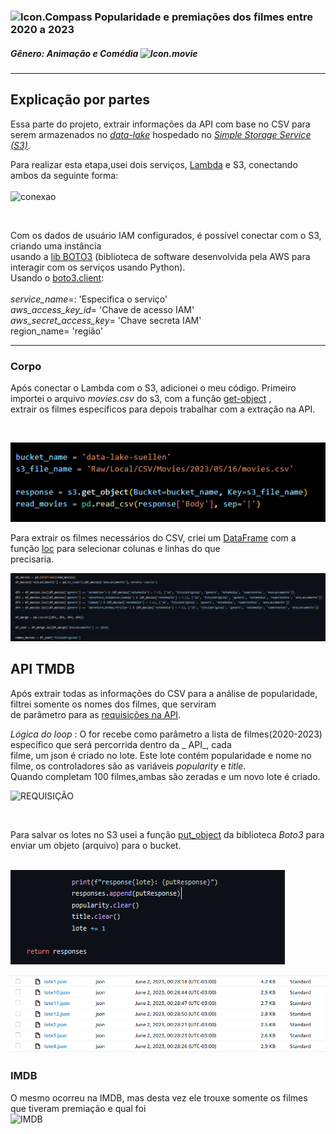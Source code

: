 ###  ![Icon.Compass](https://github.com/suellencosta7/Trilha_Aprendizado/blob/main/icon-compass.png) Popularidade e premiações dos filmes entre 2020 a 2023 
##### Gênero: _Animação e Comédia_ ![Icon.movie](https://github.com/suellencosta7/Mini_Projetos.Front/blob/main/imgs/icons8-projetor-de-filme-32.png)

---

## Explicação por partes 

Essa parte do projeto, extrair informações da API com base no CSV para serem armazenados no [_data-lake_](https://aws.amazon.com/pt/big-data/datalakes-and-analytics/what-is-a-data-lake/) <b3>
hospedado no [_Simple Storage Service (S3)_](https://aws.amazon.com/pt/s3/).<br>

Para realizar esta etapa,usei dois serviços, [Lambda](https://aws.amazon.com/pt/lambda/) e S3, conectando ambos da seguinte forma:<BR> 
<br>
![conexao](https://github.com/suellencosta7/Projeto-final/blob/main/imgs/conex%C3%A3oBucket.PNG)

<br>

Com os dados de usuário IAM configurados, é possível conectar com o S3, criando uma instância  <br>
usando a [lib BOTO3](https://boto3.amazonaws.com/v1/documentation/api/latest/index.html) (biblioteca de software desenvolvida pela AWS para interagir com os serviços usando Python). <br>
Usando o [boto3.client](https://boto3.amazonaws.com/v1/documentation/api/latest/guide/configuration.html):<br>
<br>
*service_name*=: 'Especifica o serviço' 
<br>
*aws_access_key_id*= 'Chave de acesso IAM'
<br>
*aws_secret_access_key*= 'Chave secreta IAM'
<br>
region_name= 'região'
<br>

--- 
### Corpo 

Após conectar o Lambda com o S3, adicionei o meu código. Primeiro importei o arquivo _movies.csv_ do s3, com a função [get-object](https://docs.aws.amazon.com/cli/latest/reference/s3api/get-object.html) ,<br>
extrair os filmes específicos para depois trabalhar com a extração na API. <br>

<br>

![CSV](https://github.com/suellencosta7/Projeto-final/blob/main/imgs/readCSV.PNG) <br>


Para extrair os filmes necessários do CSV, criei um [DataFrame](https://pandas.pydata.org/docs/reference/api/pandas.DataFrame.html) com a função [loc](https://pandas.pydata.org/docs/reference/api/pandas.DataFrame.loc.html) para selecionar colunas e linhas do que <br>
precisaria.<br>

![DATAFRAME](https://github.com/suellencosta7/Projeto-final/blob/main/imgs/DataFrames.PNG)

 ## API TMDB

Após extrair todas as informações do CSV para a análise de popularidade, filtrei somente os nomes dos filmes, que serviram <br>
de parâmetro para as [requisições na API](https://docs.python.org/3/library/urllib.request.html).<br>

*Lógica do loop* : O for recebe como parâmetro a lista de filmes(2020-2023) específico que será percorrida dentro da _ API_, cada<br> filme, um json é criado no lote. Este lote contém popularidade e nome no filme, os controladores são as variáveis _popularity_ e _title_.<br>
Quando completam 100 filmes,ambas são zeradas e um novo lote é criado.
 <br>


![REQUISIÇÃO](https://github.com/suellencosta7/Mini_Projetos.Front/blob/main/imgs/extracao_loop.PNG)

<br>

Para salvar os lotes no S3 usei a função [put_object](https://docs.aws.amazon.com/AmazonS3/latest/API/API_PutObject.html) da biblioteca *Boto3* para enviar um objeto (arquivo) para o bucket.<br> 
 <br>

![save](https://github.com/suellencosta7/Projeto-final/blob/main/imgs/CondicaoSave.PNG) <br>

![lotes](https://github.com/suellencosta7/Projeto-final/blob/main/imgs/JSONS.PNG)

### IMDB
O mesmo ocorreu na IMDB, mas desta vez ele trouxe somente os filmes que tiveram premiação e qual foi <br>
![IMDB]()
